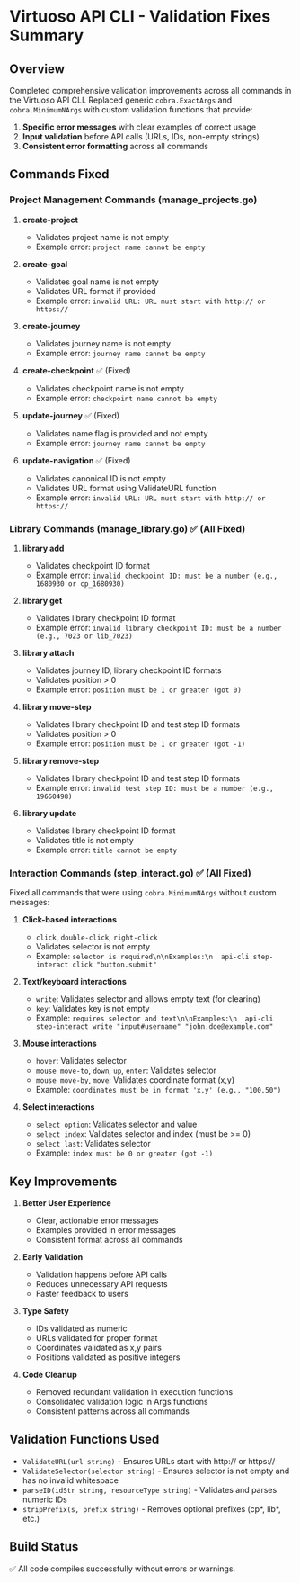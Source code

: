 # Virtuoso API CLI - Validation Fixes Summary

## Overview

Completed comprehensive validation improvements across all commands in the Virtuoso API CLI. Replaced generic `cobra.ExactArgs` and `cobra.MinimumNArgs` with custom validation functions that provide:

1. **Specific error messages** with clear examples of correct usage
2. **Input validation** before API calls (URLs, IDs, non-empty strings)
3. **Consistent error formatting** across all commands

## Commands Fixed

### Project Management Commands (manage_projects.go)

1. **create-project**

   - Validates project name is not empty
   - Example error: `project name cannot be empty`

2. **create-goal**

   - Validates goal name is not empty
   - Validates URL format if provided
   - Example error: `invalid URL: URL must start with http:// or https://`

3. **create-journey**

   - Validates journey name is not empty
   - Example error: `journey name cannot be empty`

4. **create-checkpoint** ✅ (Fixed)

   - Validates checkpoint name is not empty
   - Example error: `checkpoint name cannot be empty`

5. **update-journey** ✅ (Fixed)

   - Validates name flag is provided and not empty
   - Example error: `journey name cannot be empty`

6. **update-navigation** ✅ (Fixed)
   - Validates canonical ID is not empty
   - Validates URL format using ValidateURL function
   - Example error: `invalid URL: URL must start with http:// or https://`

### Library Commands (manage_library.go) ✅ (All Fixed)

1. **library add**

   - Validates checkpoint ID format
   - Example error: `invalid checkpoint ID: must be a number (e.g., 1680930 or cp_1680930)`

2. **library get**

   - Validates library checkpoint ID format
   - Example error: `invalid library checkpoint ID: must be a number (e.g., 7023 or lib_7023)`

3. **library attach**

   - Validates journey ID, library checkpoint ID formats
   - Validates position > 0
   - Example error: `position must be 1 or greater (got 0)`

4. **library move-step**

   - Validates library checkpoint ID and test step ID formats
   - Validates position > 0
   - Example error: `position must be 1 or greater (got -1)`

5. **library remove-step**

   - Validates library checkpoint ID and test step ID formats
   - Example error: `invalid test step ID: must be a number (e.g., 19660498)`

6. **library update**
   - Validates library checkpoint ID format
   - Validates title is not empty
   - Example error: `title cannot be empty`

### Interaction Commands (step_interact.go) ✅ (All Fixed)

Fixed all commands that were using `cobra.MinimumNArgs` without custom messages:

1. **Click-based interactions**

   - `click`, `double-click`, `right-click`
   - Validates selector is not empty
   - Example: `selector is required\n\nExamples:\n  api-cli step-interact click "button.submit"`

2. **Text/keyboard interactions**

   - `write`: Validates selector and allows empty text (for clearing)
   - `key`: Validates key is not empty
   - Example: `requires selector and text\n\nExamples:\n  api-cli step-interact write "input#username" "john.doe@example.com"`

3. **Mouse interactions**

   - `hover`: Validates selector
   - `mouse move-to`, `down`, `up`, `enter`: Validates selector
   - `mouse move-by`, `move`: Validates coordinate format (x,y)
   - Example: `coordinates must be in format 'x,y' (e.g., "100,50")`

4. **Select interactions**
   - `select option`: Validates selector and value
   - `select index`: Validates selector and index (must be >= 0)
   - `select last`: Validates selector
   - Example: `index must be 0 or greater (got -1)`

## Key Improvements

1. **Better User Experience**

   - Clear, actionable error messages
   - Examples provided in error messages
   - Consistent format across all commands

2. **Early Validation**

   - Validation happens before API calls
   - Reduces unnecessary API requests
   - Faster feedback to users

3. **Type Safety**

   - IDs validated as numeric
   - URLs validated for proper format
   - Coordinates validated as x,y pairs
   - Positions validated as positive integers

4. **Code Cleanup**
   - Removed redundant validation in execution functions
   - Consolidated validation logic in Args functions
   - Consistent patterns across all commands

## Validation Functions Used

- `ValidateURL(url string)` - Ensures URLs start with http:// or https://
- `ValidateSelector(selector string)` - Ensures selector is not empty and has no invalid whitespace
- `parseID(idStr string, resourceType string)` - Validates and parses numeric IDs
- `stripPrefix(s, prefix string)` - Removes optional prefixes (cp*, lib*, etc.)

## Build Status

✅ All code compiles successfully without errors or warnings.
